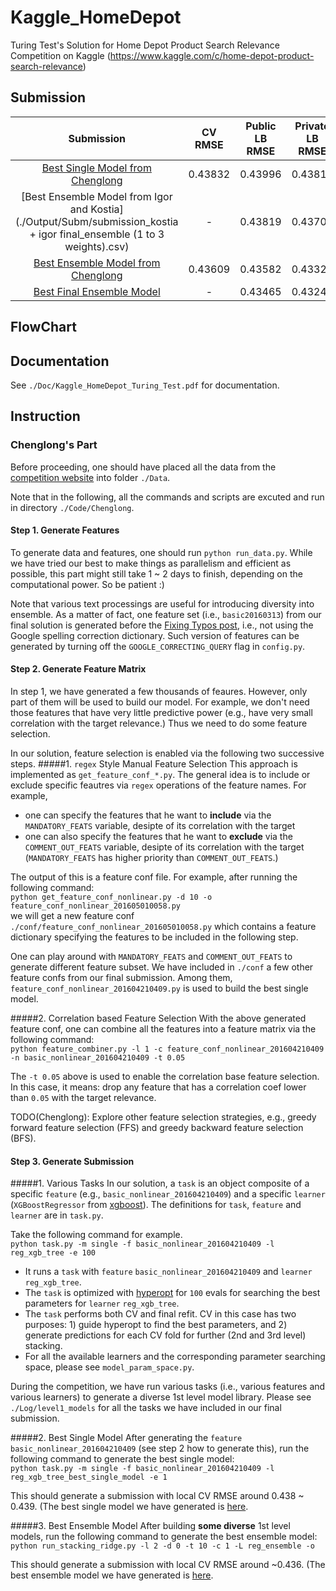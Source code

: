 # Kaggle_HomeDepot
Turing Test's Solution for Home Depot Product Search Relevance Competition on Kaggle (https://www.kaggle.com/c/home-depot-product-search-relevance)

## Submission
| Submission | CV RMSE | Public LB RMSE | Private LB RMSE | Position |
| :---: | :-------: | :--------------: | :---------------: | :------------------: |
| [Best Single Model from Chenglong](./Output/Subm/test.pred.[Feat@basic_nonlinear_201604210409]_[Learner@reg_xgb_tree]_[Id@84].[Mean0.438318]_[Std0.000786].csv) | 0.43832 | 0.43996 | 0.43811 | 9 |
| [Best Ensemble Model from Igor and Kostia](./Output/Subm/submission_kostia + igor final_ensemble (1 to 3 weights).csv) | - | 0.43819 | 0.43704 | 8 |
| [Best Ensemble Model from Chenglong](./Output/Subm/test.pred.[Feat@level2_meta_linear_201605030922]_[Learner@reg_ensemble]_[Id@1].[Mean0.436087]_[Std0.001027].csv) | 0.43609 | 0.43582 | 0.43325 | 4 |
| [Best Final Ensemble Model](./Output/Subm/reproduced_blend_0.438_0.436CV.csv) | - | 0.43465 | 0.43248 | 3 |

## FlowChart

## Documentation

See `./Doc/Kaggle_HomeDepot_Turing_Test.pdf` for documentation.

## Instruction

### Chenglong's Part
Before proceeding, one should have placed all the data from the [competition website](https://www.kaggle.com/c/home-depot-product-search-relevance/data) into folder `./Data`.

Note that in the following, all the commands and scripts are excuted and run in directory `./Code/Chenglong`.

#### Step 1. Generate Features
To generate data and features, one should run `python run_data.py`. While we have tried our best to make things as parallelism and efficient as possible, this part might still take 1 ~ 2 days to finish, depending on the computational power. So be patient :)

Note that various text processings are useful for introducing diversity into ensemble. As a matter of fact, one feature set (i.e., `basic20160313`) from our final solution is generated before the [Fixing Typos post](https://www.kaggle.com/steubk/home-depot-product-search-relevance/fixing-typos), i.e., not using the Google spelling correction dictionary. Such version of features can be generated by turning off the `GOOGLE_CORRECTING_QUERY` flag in `config.py`.

#### Step 2. Generate Feature Matrix
In step 1, we have generated a few thousands of feaures. However, only part of them will be used to build our model. For example, we don't need those features that have very little predictive power (e.g., have very small correlation with the target relevance.) Thus we need to do some feature selection.

In our solution, feature selection is enabled via the following two successive steps.
#####1. `regex` Style Manual Feature Selection
This approach is implemented as `get_feature_conf_*.py`. The general idea is to include or exclude specific feautres via `regex` operations of the feature names. For example, 
- one can specify the features that he want to **include** via the `MANDATORY_FEATS` variable, desipte of its correlation with the target 
- one can also specify the features that he want to **exclude** via the `COMMENT_OUT_FEATS` variable, desipte of its correlation with the target (`MANDATORY_FEATS` has higher priority than `COMMENT_OUT_FEATS`.)

The output of this is a feature conf file. For example, after running the following command:  
`python get_feature_conf_nonlinear.py -d 10 -o feature_conf_nonlinear_201605010058.py`  
we will get a new feature conf `./conf/feature_conf_nonlinear_201605010058.py` which contains a feature dictionary specifying the features to be included in the following step.

One can play around with `MANDATORY_FEATS` and `COMMENT_OUT_FEATS` to generate different feature subset. We have included in `./conf` a few other feature confs from our final submission. Among them, `feature_conf_nonlinear_201604210409.py` is used to build the best single model.

#####2. Correlation based Feature Selection
With the above generated feature conf, one can combine all the features into a feature matrix via the following command:  
`python feature_combiner.py -l 1 -c feature_conf_nonlinear_201604210409 -n basic_nonlinear_201604210409 -t 0.05`

The `-t 0.05` above is used to enable the correlation base feature selection. In this case, it means: drop any feature that has a correlation coef lower than `0.05` with the target relevance.

TODO(Chenglong): Explore other feature selection strategies, e.g., greedy forward feature selection (FFS) and greedy backward feature selection (BFS).

#### Step 3. Generate Submission
#####1. Various Tasks
In our solution, a `task` is an object composite of a specific `feature` (e.g., `basic_nonlinear_201604210409`) and a specific `learner` (`XGBoostRegressor` from [xgboost](https://github.com/dmlc/xgboost)). The definitions for `task`, `feature` and `learner` are in `task.py`.

Take the following command for example.    
`python task.py -m single -f basic_nonlinear_201604210409 -l reg_xgb_tree -e 100`  
- It runs a `task` with `feature` `basic_nonlinear_201604210409` and `learner` `reg_xgb_tree`. 
- The `task` is optimized with [hyperopt](https://github.com/hyperopt/hyperopt) for `100` evals for searching the best parameters for `learner` `reg_xgb_tree`. 
- The `task` performs both CV and final refit. CV in this case has two purposes: 1) guide hyperopt to find the best parameters, and 2) generate predictions for each CV fold for further (2nd and 3rd level) stacking. 
- For all the available learners and the corresponding parameter searching space, please see `model_param_space.py`.

During the competition, we have run various tasks (i.e., various features and various learners) to generate a diverse 1st level model library. Please see `./Log/level1_models` for all the tasks we have included in our final submission.

#####2. Best Single Model
After generating the `feature` `basic_nonlinear_201604210409` (see step 2 how to generate this), run the following command to generate the best single model:  
`python task.py -m single -f basic_nonlinear_201604210409 -l reg_xgb_tree_best_single_model -e 1`

This should generate a submission with local CV RMSE around 0.438 ~ 0.439. (The best single model we have generated is [here](./Output/Subm/test.pred.[Feat@basic_nonlinear_201604210409]_[Learner@reg_xgb_tree]_[Id@84].[Mean0.438318]_[Std0.000786].csv).

#####3. Best Ensemble Model
After building **some diverse** 1st level models, run the following command to generate the best ensemble model:  
`python run_stacking_ridge.py -l 2 -d 0 -t 10 -c 1 -L reg_ensemble -o`

This should generate a submission with local CV RMSE around ~0.436. (The best ensemble model we have generated is [here](./Output/Subm/test.pred.[Feat@level2_meta_linear_201605030922]_[Learner@reg_ensemble]_[Id@1].[Mean0.436087]_[Std0.001027].csv).
